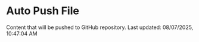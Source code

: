 # Auto Push File

Content that will be pushed to GitHub repository.
Last updated: 08/07/2025, 10:47:04 AM
